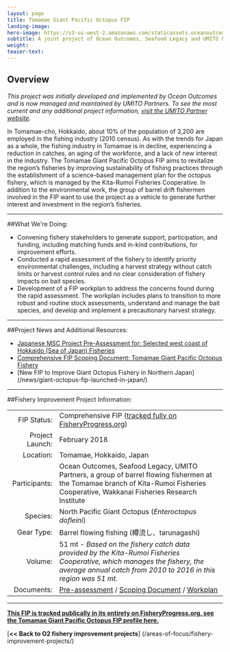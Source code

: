 ```yaml
---
layout: page 
title: Tomamae Giant Pacific Octopus FIP
landing-image:
hero-image: https://s3-us-west-2.amazonaws.com/staticassets.oceanoutcomes.org/hero+photos/tomamae-giant-pacific-octopus-hero.jpg
subtitle: A joint project of Ocean Outcomes, Seafood Legacy and UMITO Partners
weight: 
teaser-text:
---
```

<h2>Overview</h2>

*This project was initially developed and implemented by Ocean Outcomes and is now managed and maintained by UMITO Partners. To see the most current and any additional project information, <a href="https://umitopartners.com/" target="_blank">visit the UMITO Partner website</a>.* 

In Tomamae-cho, Hokkaido, about 10% of the population of 3,200 are employed in the fishing industry (2010 census). As with the trends for Japan as a whole, the fishing industry in Tomamae is in decline, experiencing a reduction in catches, an aging of the workforce, and a lack of new interest in the industry. The Tomamae Giant Pacific Octopus FIP aims to revitalize the region’s fisheries by improving sustainability of fishing practices through the establishment of a science-based management plan for the octopus fishery, which is managed by the Kita-Rumoi Fisheries Cooperative. In addition to the environmental work, the group of barrel drift fishermen involved in the FIP want to use the project as a vehicle to generate further interest and investment in the region’s fisheries.

---

##What We're Doing:

* Convening fishery stakeholders to generate support, participation, and funding, including matching funds and in-kind contributions, for improvement efforts.
* Conducted a rapid assessment of the fishery to identify priority environmental challenges, including a harvest strategy without catch limits or harvest control rules and no clear consideration of fishery impacts on bait species. 
* Development of a FIP workplan to address the concerns found during the rapid assessment. The workplan includes plans to transition to more robust and routine stock assessments, understand and manage the bait species, and develop and implement a precautionary harvest strategy.

---

##Project News and Additional Resources:

* <a href="https://s3-us-west-2.amazonaws.com/staticassets.oceanoutcomes.org/supporting+documents/Fishery+Project+Resources/JapanPPA_Hokkaido_SeaofJapan+FINAL+180618.pdf" target="_blank">Japanese MSC Project Pre-Assessment for: Selected west coast of Hokkaido (Sea of Japan) Fisheries</a>
* <a href="https://s3-us-west-2.amazonaws.com/staticassets.oceanoutcomes.org/supporting+documents/Fishery+Project+Resources/FIP+Scoping+Document+-+Tomamae+Octopus.pdf" target="_blank">Comprehensive FIP Scoping Document: Tomamae Giant Pacific Octopus Fishery</a>
* [New FIP to Improve Giant Octopus Fishery in Northern Japan] (/news/giant-octopus-fip-launched-in-japan/)

---

##Fishery Improvement Project Information:

|||
| ---: | --- |
| FIP Status: | Comprehensive FIP (<a href="https://fisheryprogress.org/fip-profile/japan-tomamae-giant-pacific-octopus-barrel-flowing-0">tracked fully on FisheryProgress.org</a>) |
| Project Launch: | February 2018 |
| Location: | Tomamae, Hokkaido, Japan |
| Participants: | Ocean Outcomes, Seafood Legacy, UMITO Partners, a group of barrel flowing fishermen at the Tomamae branch of Kita-Rumoi Fisheries Cooperative, Wakkanai Fisheries Research Institute |
| Species: | North Pacific Giant Octopus (*Enteroctopus dofleini*) |
| Gear Type: | Barrel flowing fishing (樽流し、tarunagashi) |
| Volume: | 51 mt - *Based on the fishery catch data provided by the Kita-Rumoi Fisheries Cooperative, which manages the fishery, the average annual catch from 2010 to 2016 in this region was 51 mt.* |
| Documents: | <a href="https://s3-us-west-2.amazonaws.com/staticassets.oceanoutcomes.org/supporting+documents/Fishery+Project+Resources/JapanPPA_Hokkaido_SeaofJapan+FINAL+180618.pdf" target="_blank">Pre-assessment</a> / <a href="https://s3-us-west-2.amazonaws.com/staticassets.oceanoutcomes.org/supporting+documents/Fishery+Project+Resources/FIP+Scoping+Document+-+Tomamae+Octopus.pdf" target="_blank">Scoping Document</a> / <a href="https://s3-us-west-2.amazonaws.com/staticassets.oceanoutcomes.org/supporting+documents/Fishery+Project+Resources/ENG_JPN+Tomamae+Octopus+Workplan+-%E8%8B%AB%E5%89%8D%E3%83%9F%E3%82%BA%E3%83%80%E3%82%B3%E6%B4%BB%E5%8B%95%E8%A8%88%E7%94%BB.xlsx" target="_blank">Workplan</a> |

---

<a href="https://fisheryprogress.org/fip-profile/japan-tomamae-giant-pacific-octopus-barrel-flowing-0" target="_blank">**This FIP is tracked publically in its entirety on FisheryProgress.org, see the Tomamae Giant Pacific Octopus FIP profile here.**</a>

[**<< Back to O2 fishery improvement projects**] (/areas-of-focus/fishery-improvement-projects/)
